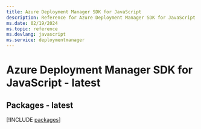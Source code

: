 ```yaml
---
title: Azure Deployment Manager SDK for JavaScript
description: Reference for Azure Deployment Manager SDK for JavaScript
ms.date: 02/19/2024
ms.topic: reference
ms.devlang: javascript
ms.service: deploymentmanager
---
```

# Azure Deployment Manager SDK for JavaScript - latest
## Packages - latest
[!INCLUDE [packages](deployment-manager-index.md)]